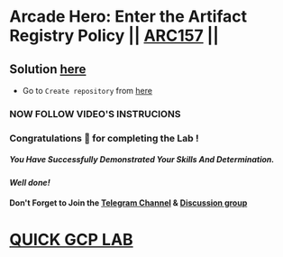 # Arcade Hero: Enter the Artifact Registry Policy || [ARC157](https://www.cloudskillsboost.google/focuses/89732?parent=catalog) ||

## Solution [here](https://youtu.be/xPp1jUIH8Io)

* Go to `Create repository` from [here](https://console.cloud.google.com/artifacts/create-repo?)

### NOW FOLLOW VIDEO'S INSTRUCIONS

### Congratulations 🎉 for completing the Lab !

##### *You Have Successfully Demonstrated Your Skills And Determination.*

#### *Well done!*

#### Don't Forget to Join the [Telegram Channel](https://t.me/QuickGcpLab) & [Discussion group](https://t.me/QuickGcpLabChats)

# [QUICK GCP LAB](https://www.youtube.com/@quickgcplab)
